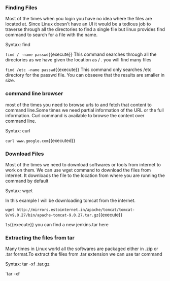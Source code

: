 ### Finding Files

Most of the times when you login you have no idea where the files are located at. Since Linux doesn't have an UI it would be a tedious job to traverse through all the directories to find a single file but linux provides find command to search for a file with the name.

Syntax: find <location-to-find> <search-criteria>

`find / -name passwd`{{execute}} This command searches through all the directories as we have given the location as / . you will find many files 

`find /etc -name passwd`{{execute}} This command only searches /etc directory for the passwd file. You can obseeve that the results are smaller in size.

### command line browser

most of the times you need to browse urls to and fetch that content to command line.Some times we need partial information of the URL or the full information. Curl command is available to browse the content over command line.

Syntax: curl <url>

`curl www.google.com`{{executed}} 

### Download Files

Most of the times we need to download softwares or tools from internet to work on them. We can use wget command to download the files from internet. It downloads the file to the location from where you are running the command by default

Syntax: wget <url>

In this example I will be downloading tomcat from the internet.

`wget http://mirrors.estointernet.in/apache/tomcat/tomcat-9/v9.0.27/bin/apache-tomcat-9.0.27.tar.gz`{{execute}}

`ls`{{execute}} you can find a new jenkins.tar here

### Extracting the files from tar

Many times in Linux world all the softwares are packaged either in .zip or .tar format.To extract the files from .tar extension we can use tar command

Syntax: tar -xf <filename>.tar.gz

`tar -xf 

